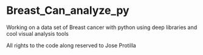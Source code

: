 # Breast_Can_analyze_py
Working on a data set of Breast cancer with python using deep libraries and cool visual analysis tools 






































All rights to the code along reserved to Jose Protilla 
